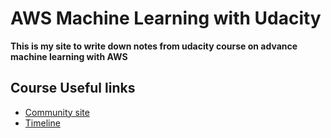 # AWS Machine Learning with Udacity

__This is my site to write down notes from udacity course on advance machine learning with AWS__

## Course Useful links
- [Community site](https://community.udacity.com/c/aws-announcements/)
- [Timeline](https://docs.google.com/spreadsheets/d/e/2PACX-1vTYpLA0WK86c9ywbMW3vA1Y2KICqXbQI9vQ3ScAJRfFRuMQyjS_78nxSEWjEeePtPqVfNFf-mt8wXuf/pubhtml?bsft_aaid=8d7e276e-4a10-41b2-8868-423fe96dd6b2&bsft_eid=758114e1-60e0-0299-0633-e226426e6c49&utm_campaign=sch_600_ndxxx_aws-ai-ml-advanced-tailored-learner-journey&utm_source=blueshift&utm_medium=email&utm_content=sch_600_ndxxx_aws-ai-ml-advanced-tailored-welcome&bsft_clkid=eff0c209-c151-46a7-ba25-1c6faea705e2&bsft_uid=ebf13a42-5a60-40b7-bf6e-aa49f780c814&bsft_mid=0fd08781-44d7-45f8-8cfc-c0ce5cae42a2&bsft_txnid=dff24de4-69dd-41ed-8059-94fc3e4a4472&bsft_mime_type=html&bsft_ek=2024-04-09T22%3A30%3A54Z&bsft_lx=4&bsft_tv=16#)